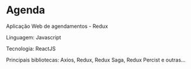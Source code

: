 # Agenda

Aplicação Web de agendamentos - Redux

Linguagem: Javascript

Tecnologia: ReactJS

Principais bibliotecas: Axios, Redux, Redux Saga, Redux Percist e outras...
